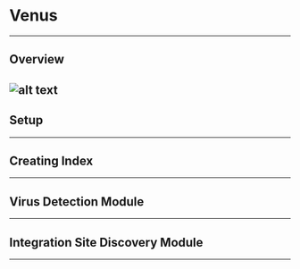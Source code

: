 # Venus
---

## Overview
![alt text](https://github.com/aicb-ZhangLabs/Venus/blob/main/fig/fig%202.png)
---

## Setup
---

## Creating Index
---

## Virus Detection Module
---

## Integration Site Discovery Module
---
